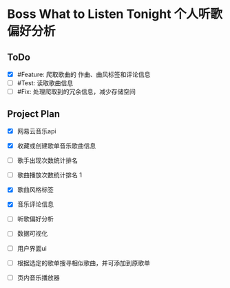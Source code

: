 # Boss What to Listen Tonight 个人听歌偏好分析

## ToDo

- [x] #Feature: 爬取歌曲的 作曲、曲风标签和评论信息
- [ ] #Test: 读取歌曲信息
- [ ] #Fix: 处理爬取到的冗余信息，减少存储空间

## Project Plan

- [x] 网易云音乐api 
- [x] 收藏或创建歌单音乐歌曲信息
- [ ] 歌手出现次数统计排名
- [ ] 歌曲播放次数统计排名  1
- [x] 歌曲风格标签
- [x] 音乐评论信息
- [ ] 听歌偏好分析
- [ ] 数据可视化
- [ ] 用户界面ui
- [ ] 根据选定的歌单搜寻相似歌曲，并可添加到原歌单
- [ ] 页内音乐播放器

